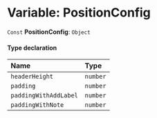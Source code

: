 # Variable: PositionConfig

`Const` **PositionConfig**: `Object`

#### Type declaration

| Name | Type |
| :------ | :------ |
| `headerHeight` | `number` |
| `padding` | `number` |
| `paddingWithAddLabel` | `number` |
| `paddingWithNote` | `number` |
